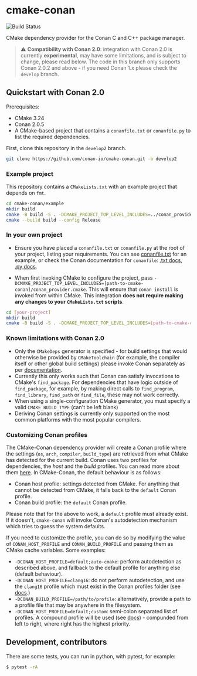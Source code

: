 # cmake-conan

![Build Status](https://github.com/conan-io/cmake-conan/actions/workflows/cmake_conan.yml/badge.svg?branch=develop2)

CMake dependency provider for the Conan C and C++ package manager.

> :warning: **Compatibility with Conan 2.0**: integration with Conan 2.0 is currently **experimental**, may have some limitations, and is subject to change, please read below. The code in this branch only supports Conan 2.0.2 and above - if you need Conan 1.x please check the `develop` branch.


## Quickstart with Conan 2.0

Prerequisites:
* CMake 3.24
* Conan 2.0.5
* A CMake-based project that contains a `conanfile.txt` or `conanfile.py` to list the required dependencies.

First, clone this repository in the `develop2` branch.

```bash
git clone https://github.com/conan-io/cmake-conan.git -b develop2
```

### Example project

This repository contains a `CMakeLists.txt` with an example project that depends on `fmt`. 

```bash
cd cmake-conan/example
mkdir build
cmake -B build -S . -DCMAKE_PROJECT_TOP_LEVEL_INCLUDES=../conan_provider.cmake -DCMAKE_BUILD_TYPE=Release
cmake --build build --config Release
```

### In your own project

* Ensure you have placed a `conanfile.txt` or `conanfile.py` at the root of your project, listing your requirements. You can see [conanfile.txt](example/conanfile.txt) for an example, or check the Conan documentation for `conanfile`: [.txt docs](https://docs.conan.io/2/reference/conanfile_txt.html), [.py docs](https://docs.conan.io/2/reference/conanfile/attributes.html#requirements).

* When first invoking CMake to configure the project, pass `-DCMAKE_PROJECT_TOP_LEVEL_INCLUDES=[path-to-cmake-conan]/conan_provider.cmake`. This will ensure that `conan install` is invoked from within CMake. This integration **does not require making any changes to your `CMakeLists.txt` scripts**. 

```bash
cd [your-project]
mkdir build
cmake -B build -S . -DCMAKE_PROJECT_TOP_LEVEL_INCLUDES=[path-to-cmake-conan]/conan_provider.cmake -DCMAKE_BUILD_TYPE=Release
```

### Known limitations with Conan 2.0

* Only the `CMakeDeps` generator is specified - for build settings that would otherwise be provided by `CMakeToolchain` (for example, the compiler itself or other global build settings) please invoke Conan separately as per [documentation](https://docs.conan.io/2/tutorial/consuming_packages/build_simple_cmake_project.html).
* Currently this only works such that Conan can satisfy invocations to CMake's `find_package`. For dependencies that have logic outside of `find_package`, for example, by making direct calls to `find_program`, `find_library`, `find_path` or `find_file`, these may not work correctly.
* When using a single-configuration CMake generator, you must specify a valid `CMAKE_BUILD_TYPE` (can't be left blank)
* Deriving Conan settings is currently only supported on the most common platforms with the most popular compilers.

### Customizing Conan profiles
The CMake-Conan dependency provider will create a Conan profile where the settings (`os`, `arch`, `compiler`, `build_type`) are retrieved from what CMake has detected for the current build. Conan uses two profiles for dependencies, the _host_ and the _build_ profiles. You can read more about them [here](https://docs.conan.io/2.0/tutorial/consuming_packages/cross_building_with_conan.html?highlight=build%20profile#conan-two-profiles-model-build-and-host-profiles). In CMake-Conan, the default behaviour is as follows:

* Conan host profile: settings detected from CMake. For anything that cannot be detected from CMake, it falls back to the `default` Conan profile.
* Conan build profile: the `default` Conan profile.

Please note that for the above to work, a `default` profile must already exist. If it doesn't, `cmake-conan` will invoke Conan's autodetection mechanism which tries to guess the system defaults.

If you need to customize the profile, you can do so by modifying the value of `CONAN_HOST_PROFILE` and `CONAN_BUILD_PROFILE` and passing them as CMake cache variables. Some examples:

* `-DCONAN_HOST_PROFILE=default;auto-cmake`: perform autodetection as described above, and fallback to the default profile for anything else (default behaviour).
* `-DCONAN_HOST_PROFILE=clang16`: do not perform autodetection, and use the `clang16` profile which must exist in the Conan profiles folder (see [docs](https://docs.conan.io/2.0/reference/commands/profile.html?highlight=profiles%20folder#conan-profile-list).)
* `-DCONAN_BUILD_PROFILE=/path/to/profile`: alternatively, provide a path to a profile file that may be anywhere in the filesystem.
* `-DCONAN_HOST_PROFILE=default;custom`: semi-colon separated list of profiles. A compound profile will be used (see [docs](https://docs.conan.io/2.0/reference/commands/install.html#profiles-settings-options-conf)) - compunded from left to right, where right has the highest priority.

## Development, contributors

There are some tests, you can run in python, with pytest, for example:

```bash
$ pytest -rA
```
